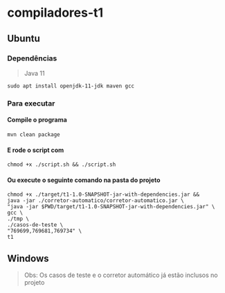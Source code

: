# compiladores-t1

## Ubuntu
### Dependências
> Java 11
```
sudo apt install openjdk-11-jdk maven gcc
```

### Para executar
#### Compile o programa
```
mvn clean package
```

#### E rode o script com 
```
chmod +x ./script.sh && ./script.sh
```

#### Ou execute o seguinte comando na pasta do projeto
```
chmod +x ./target/t1-1.0-SNAPSHOT-jar-with-dependencies.jar &&
java -jar ./corretor-automatico/corretor-automatico.jar \
"java -jar $PWD/target/t1-1.0-SNAPSHOT-jar-with-dependencies.jar" \
gcc \
./tmp \
./casos-de-teste \
"769699,769681,769734" \
t1
```

## Windows

> Obs: Os casos de teste e o corretor automático já estão inclusos no projeto